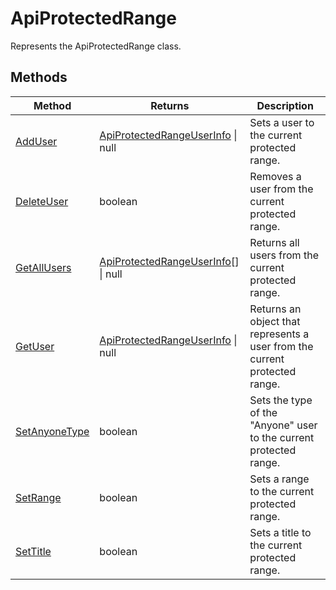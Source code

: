 # ApiProtectedRange

Represents the ApiProtectedRange class.


## Methods

| Method | Returns | Description |
| ------ | ------- | ----------- |
| [AddUser](./Methods/AddUser.md) | [ApiProtectedRangeUserInfo](../ApiProtectedRangeUserInfo/ApiProtectedRangeUserInfo.md) \| null | Sets a user to the current protected range. |
| [DeleteUser](./Methods/DeleteUser.md) | boolean | Removes a user from the current protected range. |
| [GetAllUsers](./Methods/GetAllUsers.md) | [ApiProtectedRangeUserInfo](../ApiProtectedRangeUserInfo/ApiProtectedRangeUserInfo.md)[] \| null | Returns all users from the current protected range. |
| [GetUser](./Methods/GetUser.md) | [ApiProtectedRangeUserInfo](../ApiProtectedRangeUserInfo/ApiProtectedRangeUserInfo.md) \| null | Returns an object that represents a user from the current protected range. |
| [SetAnyoneType](./Methods/SetAnyoneType.md) | boolean | Sets the type of the "Anyone" user to the current protected range. |
| [SetRange](./Methods/SetRange.md) | boolean | Sets a range to the current protected range. |
| [SetTitle](./Methods/SetTitle.md) | boolean | Sets a title to the current protected range. |
